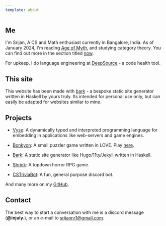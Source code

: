 ```yaml
---
template: about
---
```


## Me

I'm Srijan, A CS and Math enthusiast currently in Bangalore, India.
As of January 2024, I'm reading [Age of Myth](https://www.goodreads.com/en/book/show/34002132), and studying category theory. 
You can find out more in the section titled [now](/now).

For upkeep, I do language engineering at [DeepSource](https://deepsource.com) - a code health tool.

## This site

This website has been made with <a href="https://github.com/srijan-paul/bark" target="_blank">bark</a> -
a bespoke static site generator written in Haskell by yours truly.
Its intended for personal use only, but can easily be adapted for websites similar to mine.

## Projects

- <a href="https://github.com/srijan-paul/snap" target="_blank">Vyse</a>: A dynamically typed and interpreted programming language for embedding in applications like web-servers and game engines.

- <a href="https://github.com/srijan-paul/bonkyon" target="_blank">Bonkyon</a>: A small puzzler game written in LOVE. Play <a href="https://injuly.itch.io/bonkyon" target="_blank">here</a>.

- <a href="https://github.com/srijan-paul/bark" target="_blank">Bark</a>: A static site generator like Hugo/11ty/Jekyll written in Haskell.

- <a href="https://github.com/srijan-paul/horror-game" target="_blank">Shriek</a>: A topdown horror RPG game.

- <a href="https://github.com/srijan-paul/CSTriviaBot" target="_blank">CSTriviaBot</a>: A fun, general purpose discord bot.

And many more on my [GitHub](https://github.com/srijan-paul).

## Contact

The best way to start a conversation with me is a discord message (**@injuly.**), or an e-mail to
[srijannr1@gmail.com](mailto:srijannr1@gmail.com).
